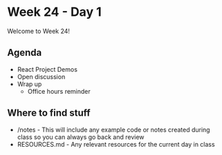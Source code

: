 # Week 24 - Day 1

Welcome to Week 24!

## Agenda

- React Project Demos
- Open discussion 
- Wrap up
  - Office hours reminder

## Where to find stuff
- /notes - This will include any example code or notes created during class so you can always go back and review
- RESOURCES.md - Any relevant resources for the current day in class

